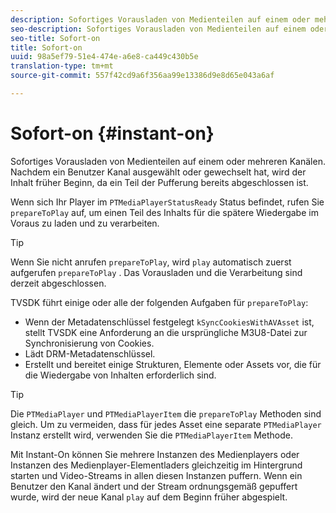 ```yaml
---
description: Sofortiges Vorausladen von Medienteilen auf einem oder mehreren Kanälen. Nachdem ein Benutzer Kanal ausgewählt oder gewechselt hat, wird der Inhalt früher Beginn, da ein Teil der Pufferung bereits abgeschlossen ist.
seo-description: Sofortiges Vorausladen von Medienteilen auf einem oder mehreren Kanälen. Nachdem ein Benutzer Kanal ausgewählt oder gewechselt hat, wird der Inhalt früher Beginn, da ein Teil der Pufferung bereits abgeschlossen ist.
seo-title: Sofort-on
title: Sofort-on
uuid: 98a5ef79-51e4-474e-a6e8-ca449c430b5e
translation-type: tm+mt
source-git-commit: 557f42cd9a6f356aa99e13386d9e8d65e043a6af

---
```



# Sofort-on {#instant-on}

Sofortiges Vorausladen von Medienteilen auf einem oder mehreren Kanälen. Nachdem ein Benutzer Kanal ausgewählt oder gewechselt hat, wird der Inhalt früher Beginn, da ein Teil der Pufferung bereits abgeschlossen ist.

Wenn sich Ihr Player im `PTMediaPlayerStatusReady` Status befindet, rufen Sie `prepareToPlay` auf, um einen Teil des Inhalts für die spätere Wiedergabe im Voraus zu laden und zu verarbeiten.

>[!TIP]
>
>Wenn Sie nicht anrufen `prepareToPlay`, wird `play` automatisch zuerst aufgerufen `prepareToPlay` . Das Vorausladen und die Verarbeitung sind derzeit abgeschlossen.

TVSDK führt einige oder alle der folgenden Aufgaben für `prepareToPlay`:

* Wenn der Metadatenschlüssel festgelegt `kSyncCookiesWithAVAsset` ist, stellt TVSDK eine Anforderung an die ursprüngliche M3U8-Datei zur Synchronisierung von Cookies.
* Lädt DRM-Metadatenschlüssel.
* Erstellt und bereitet einige Strukturen, Elemente oder Assets vor, die für die Wiedergabe von Inhalten erforderlich sind.

>[!TIP]
>
>Die `PTMediaPlayer` und `PTMediaPlayerItem` die `prepareToPlay` Methoden sind gleich. Um zu vermeiden, dass für jedes Asset eine separate `PTMediaPlayer` Instanz erstellt wird, verwenden Sie die `PTMediaPlayerItem` Methode.

Mit Instant-On können Sie mehrere Instanzen des Medienplayers oder Instanzen des Medienplayer-Elementladers gleichzeitig im Hintergrund starten und Video-Streams in allen diesen Instanzen puffern. Wenn ein Benutzer den Kanal ändert und der Stream ordnungsgemäß gepuffert wurde, wird der neue Kanal `play` auf dem Beginn früher abgespielt.